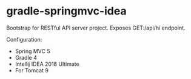 # gradle-springmvc-idea
Bootstrap for RESTful API server project. Exposes GET:/api/hi endpoint.

Configuration:
- Spring MVC 5
- Gradle 4
- Intellij IDEA 2018 Ultimate
- For Tomcat 9